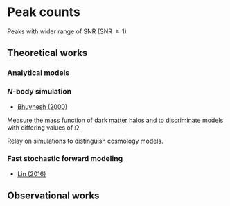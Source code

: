 # Peak counts

Peaks with wider range of SNR (SNR $\geq 1$)

## Theoretical works


### Analytical models


### $N$-body simulation

+ [Bhuvnesh (2000)](https://ui.adsabs.harvard.edu/abs/2000ApJ...530L...1J/abstract)

Measure the mass function of dark matter halos and to discriminate models with
differing values of $\Omega$.

Relay on simulations to distinguish cosmology models.



### Fast stochastic forward modeling
+ [Lin (2016)](https://ui.adsabs.harvard.edu/abs/2016A%26A...593A..88L/abstract)


## Observational works
